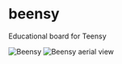 # beensy
Educational board for Teensy

![Beensy](Images/beensy.png)<!-- .element height="50%" width="50%" -->
![Beensy aerial view](https://github.com/jordiguerreroUAB/beensy/blob/master/Images/Beensy_AerialV.png?raw=true)
